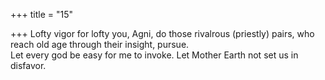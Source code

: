 +++
title = "15"

+++
Lofty vigor for lofty you, Agni, do those rivalrous (priestly) pairs, who  reach old age through their insight, pursue.  
Let every god be easy for me to invoke. Let Mother Earth not set us in  disfavor.  